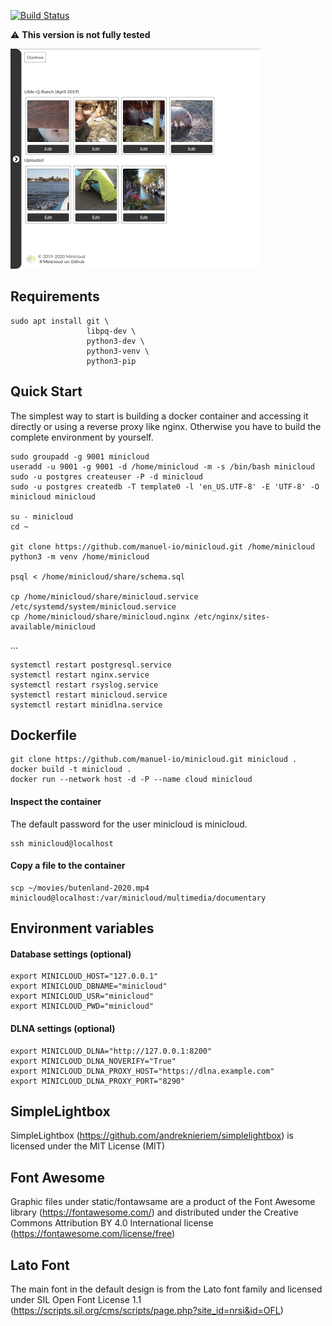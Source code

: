 [![Build Status](https://travis-ci.com/manuel-io/minicloud.svg?branch=master)](https://travis-ci.com/manuel-io/minicloud) 

:warning: **This version is not fully tested**

![Gallery](share/preview/minicloud1.png)

## Requirements

    sudo apt install git \
                     libpq-dev \
                     python3-dev \
                     python3-venv \
                     python3-pip

## Quick Start

The simplest way to start is building a docker container and accessing it
directly or using a reverse proxy like nginx. Otherwise you have to build the
complete environment by yourself.

    sudo groupadd -g 9001 minicloud
    useradd -u 9001 -g 9001 -d /home/minicloud -m -s /bin/bash minicloud
    sudo -u postgres createuser -P -d minicloud
    sudo -u postgres createdb -T template0 -l 'en_US.UTF-8' -E 'UTF-8' -O minicloud minicloud

    su - minicloud
    cd ~

    git clone https://github.com/manuel-io/minicloud.git /home/minicloud
    python3 -m venv /home/minicloud

    psql < /home/minicloud/share/schema.sql

    cp /home/minicloud/share/minicloud.service /etc/systemd/system/minicloud.service
    cp /home/minicloud/share/minicloud.nginx /etc/nginx/sites-available/minicloud

...

    systemctl restart postgresql.service
    systemctl restart nginx.service
    systemctl restart rsyslog.service
    systemctl restart minicloud.service
    systemctl restart minidlna.service

## Dockerfile
    
    git clone https://github.com/manuel-io/minicloud.git minicloud .
    docker build -t minicloud .
    docker run --network host -d -P --name cloud minicloud

#### Inspect the container

The default password for the user minicloud is minicloud.

    ssh minicloud@localhost

#### Copy a file to the container

    scp ~/movies/butenland-2020.mp4 minicloud@localhost:/var/minicloud/multimedia/documentary

## Environment variables

#### Database settings (optional)

    export MINICLOUD_HOST="127.0.0.1"
    export MINICLOUD_DBNAME="minicloud"
    export MINICLOUD_USR="minicloud"
    export MINICLOUD_PWD="minicloud"

#### DLNA settings (optional)

    export MINICLOUD_DLNA="http://127.0.0.1:8200"
    export MINICLOUD_DLNA_NOVERIFY="True"
    export MINICLOUD_DLNA_PROXY_HOST="https://dlna.example.com"
    export MINICLOUD_DLNA_PROXY_PORT="8290"

## SimpleLightbox

SimpleLightbox (https://github.com/andreknieriem/simplelightbox) is licensed
under the MIT License (MIT)

## Font Awesome

Graphic files under static/fontawsame are a product of the Font Awesome
library (https://fontawesome.com/) and distributed under the Creative Commons
Attribution BY 4.0 International license (https://fontawesome.com/license/free)

## Lato Font

The main font in the default
design is from the Lato font
family and licensed under SIL Open Font License 1.1
(https://scripts.sil.org/cms/scripts/page.php?site_id=nrsi&id=OFL)
